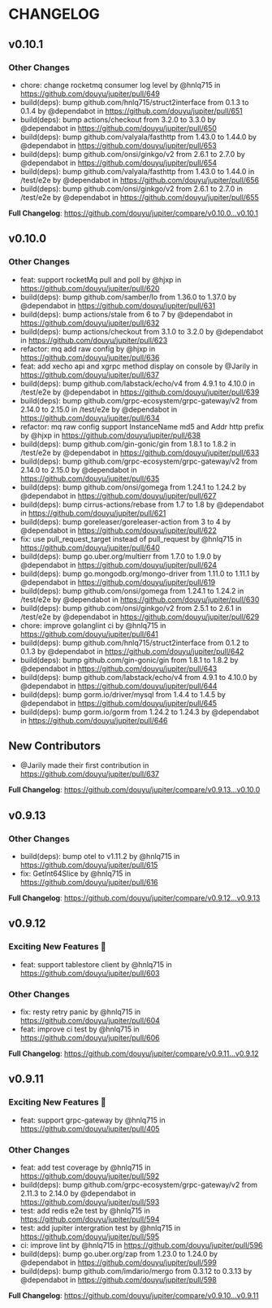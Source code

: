 # CHANGELOG

<!-- Release notes generated using configuration in .github/release.yml at master -->

## v0.10.1

### Other Changes

* chore: change rocketmq consumer log level by @hnlq715 in https://github.com/douyu/jupiter/pull/649
* build(deps): bump github.com/hnlq715/struct2interface from 0.1.3 to 0.1.4 by @dependabot in https://github.com/douyu/jupiter/pull/651
* build(deps): bump actions/checkout from 3.2.0 to 3.3.0 by @dependabot in https://github.com/douyu/jupiter/pull/650
* build(deps): bump github.com/valyala/fasthttp from 1.43.0 to 1.44.0 by @dependabot in https://github.com/douyu/jupiter/pull/653
* build(deps): bump github.com/onsi/ginkgo/v2 from 2.6.1 to 2.7.0 by @dependabot in https://github.com/douyu/jupiter/pull/654
* build(deps): bump github.com/valyala/fasthttp from 1.43.0 to 1.44.0 in /test/e2e by @dependabot in https://github.com/douyu/jupiter/pull/656
* build(deps): bump github.com/onsi/ginkgo/v2 from 2.6.1 to 2.7.0 in /test/e2e by @dependabot in https://github.com/douyu/jupiter/pull/655

**Full Changelog**: https://github.com/douyu/jupiter/compare/v0.10.0...v0.10.1
<!-- Release notes generated using configuration in .github/release.yml at master -->

## v0.10.0

### Other Changes

* feat: support rocketMq  pull and poll by @hjxp in https://github.com/douyu/jupiter/pull/620
* build(deps): bump github.com/samber/lo from 1.36.0 to 1.37.0 by @dependabot in https://github.com/douyu/jupiter/pull/631
* build(deps): bump actions/stale from 6 to 7 by @dependabot in https://github.com/douyu/jupiter/pull/632
* build(deps): bump actions/checkout from 3.1.0 to 3.2.0 by @dependabot in https://github.com/douyu/jupiter/pull/623
* refactor: mq add  raw config by @hjxp in https://github.com/douyu/jupiter/pull/636
* feat: add xecho api and  xgrpc method display on console by @Jarily in https://github.com/douyu/jupiter/pull/637
* build(deps): bump github.com/labstack/echo/v4 from 4.9.1 to 4.10.0 in /test/e2e by @dependabot in https://github.com/douyu/jupiter/pull/639
* build(deps): bump github.com/grpc-ecosystem/grpc-gateway/v2 from 2.14.0 to 2.15.0 in /test/e2e by @dependabot in https://github.com/douyu/jupiter/pull/634
* refactor: mq raw config support  InstanceName md5 and Addr http prefix by @hjxp in https://github.com/douyu/jupiter/pull/638
* build(deps): bump github.com/gin-gonic/gin from 1.8.1 to 1.8.2 in /test/e2e by @dependabot in https://github.com/douyu/jupiter/pull/633
* build(deps): bump github.com/grpc-ecosystem/grpc-gateway/v2 from 2.14.0 to 2.15.0 by @dependabot in https://github.com/douyu/jupiter/pull/635
* build(deps): bump github.com/onsi/gomega from 1.24.1 to 1.24.2 by @dependabot in https://github.com/douyu/jupiter/pull/627
* build(deps): bump cirrus-actions/rebase from 1.7 to 1.8 by @dependabot in https://github.com/douyu/jupiter/pull/621
* build(deps): bump goreleaser/goreleaser-action from 3 to 4 by @dependabot in https://github.com/douyu/jupiter/pull/622
* fix: use pull_request_target instead of pull_request by @hnlq715 in https://github.com/douyu/jupiter/pull/640
* build(deps): bump go.uber.org/multierr from 1.7.0 to 1.9.0 by @dependabot in https://github.com/douyu/jupiter/pull/624
* build(deps): bump go.mongodb.org/mongo-driver from 1.11.0 to 1.11.1 by @dependabot in https://github.com/douyu/jupiter/pull/619
* build(deps): bump github.com/onsi/gomega from 1.24.1 to 1.24.2 in /test/e2e by @dependabot in https://github.com/douyu/jupiter/pull/630
* build(deps): bump github.com/onsi/ginkgo/v2 from 2.5.1 to 2.6.1 in /test/e2e by @dependabot in https://github.com/douyu/jupiter/pull/629
* chore: improve golanglint ci by @hnlq715 in https://github.com/douyu/jupiter/pull/641
* build(deps): bump github.com/hnlq715/struct2interface from 0.1.2 to 0.1.3 by @dependabot in https://github.com/douyu/jupiter/pull/642
* build(deps): bump github.com/gin-gonic/gin from 1.8.1 to 1.8.2 by @dependabot in https://github.com/douyu/jupiter/pull/643
* build(deps): bump github.com/labstack/echo/v4 from 4.9.1 to 4.10.0 by @dependabot in https://github.com/douyu/jupiter/pull/644
* build(deps): bump gorm.io/driver/mysql from 1.4.4 to 1.4.5 by @dependabot in https://github.com/douyu/jupiter/pull/645
* build(deps): bump gorm.io/gorm from 1.24.2 to 1.24.3 by @dependabot in https://github.com/douyu/jupiter/pull/646

## New Contributors

* @Jarily made their first contribution in https://github.com/douyu/jupiter/pull/637

**Full Changelog**: https://github.com/douyu/jupiter/compare/v0.9.13...v0.10.0

<!-- Release notes generated using configuration in .github/release.yml at master -->

## v0.9.13

### Other Changes

* build(deps): bump otel to v1.11.2 by @hnlq715 in https://github.com/douyu/jupiter/pull/615
* fix: GetInt64Slice by @hnlq715 in https://github.com/douyu/jupiter/pull/616

**Full Changelog**: https://github.com/douyu/jupiter/compare/v0.9.12...v0.9.13

<!-- Release notes generated using configuration in .github/release.yml at master -->

## v0.9.12

### Exciting New Features 🎉

* feat: support tablestore client by @hnlq715 in https://github.com/douyu/jupiter/pull/603

### Other Changes

* fix: resty retry panic by @hnlq715 in https://github.com/douyu/jupiter/pull/604
* feat: improve ci test by @hnlq715 in https://github.com/douyu/jupiter/pull/606

**Full Changelog**: https://github.com/douyu/jupiter/compare/v0.9.11...v0.9.12
<!-- Release notes generated using configuration in .github/release.yml at master -->

## v0.9.11

### Exciting New Features 🎉

* feat: support grpc-gateway by @hnlq715 in https://github.com/douyu/jupiter/pull/405

### Other Changes

* feat: add test coverage by @hnlq715 in https://github.com/douyu/jupiter/pull/592
* build(deps): bump github.com/grpc-ecosystem/grpc-gateway/v2 from 2.11.3 to 2.14.0 by @dependabot in https://github.com/douyu/jupiter/pull/593
* test: add redis e2e test by @hnlq715 in https://github.com/douyu/jupiter/pull/594
* test: add jupiter intergration test by @hnlq715 in https://github.com/douyu/jupiter/pull/595
* ci: improve lint by @hnlq715 in https://github.com/douyu/jupiter/pull/596
* build(deps): bump go.uber.org/zap from 1.23.0 to 1.24.0 by @dependabot in https://github.com/douyu/jupiter/pull/599
* build(deps): bump github.com/imdario/mergo from 0.3.12 to 0.3.13 by @dependabot in https://github.com/douyu/jupiter/pull/598

**Full Changelog**: https://github.com/douyu/jupiter/compare/v0.9.10...v0.9.11